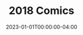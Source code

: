 ---
title: "2018 Comics"
type: "manual-list"
date: 2023-01-01T00:00:00-04:00
draft: false
categories: ["Projects", "Grafald"]
is_subpage: true
exclude_from_nav: true
manual_links:
    - projects/grafald/comics/92.md
    - projects/grafald/comics/93.md
    - projects/grafald/comics/94.md
    - projects/grafald/comics/95.md
    - projects/grafald/comics/96.md
---